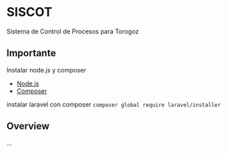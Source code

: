 # SISCOT
Sistema de Control de Procesos para Torogoz

## Importante
Instalar node.js y composer
- [Node.js](https://nodejs.org/en)
- [Composer](https://getcomposer.org/download/)

instalar laravel con composer
``composer global require laravel/installer``

## Overview
...
